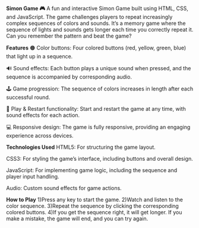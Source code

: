 **Simon Game 🎮**
A fun and interactive Simon Game built using HTML, CSS, and JavaScript. The game challenges players to repeat increasingly complex sequences of colors and sounds. It’s a memory game where the sequence of lights and sounds gets longer each time you correctly repeat it. Can you remember the pattern and beat the game?

**Features**
🟠 Color buttons: Four colored buttons (red, yellow, green, blue) that light up in a sequence.

🔊 Sound effects: Each button plays a unique sound when pressed, and the sequence is accompanied by corresponding audio.

🕹️ Game progression: The sequence of colors increases in length after each successful round.

🚀 Play & Restart functionality: Start and restart the game at any time, with sound effects for each action.

💻 Responsive design: The game is fully responsive, providing an engaging experience across devices.

**Technologies Used**
HTML5: For structuring the game layout.

CSS3: For styling the game’s interface, including buttons and overall design.

JavaScript: For implementing game logic, including the sequence and player input handling.

Audio: Custom sound effects for game actions.

**How to Play**
1)Press any key to start the game.
2)Watch and listen to the color sequence.
3)Repeat the sequence by clicking the corresponding colored buttons.
4)If you get the sequence right, it will get longer. If you make a mistake, the game will end, and you can try again.
